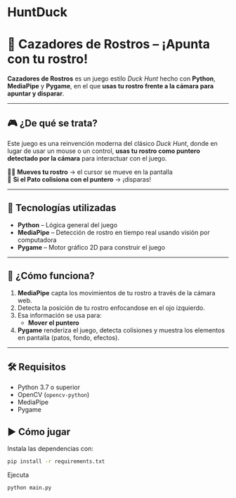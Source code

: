 # HuntDuck
# 🦆 Cazadores de Rostros – ¡Apunta con tu rostro!

**Cazadores de Rostros** es un juego estilo *Duck Hunt* hecho con **Python**, **MediaPipe** y **Pygame**, en el que **usas tu rostro frente a la cámara para apuntar y disparar**.

---

## 🎮 ¿De qué se trata?

Este juego es una reinvención moderna del clásico *Duck Hunt*, donde en lugar de usar un mouse o un control, **usas tu rostro como puntero detectado por la cámara** para interactuar con el juego.

🧏‍♂️ **Mueves tu rostro** → el cursor se mueve en la pantalla  
🦆 **Si el Pato colisiona con el puntero** → ¡disparas!

---

## 🧠 Tecnologías utilizadas

- **Python** – Lógica general del juego
- **MediaPipe** – Detección de rostro en tiempo real usando visión por computadora
- **Pygame** – Motor gráfico 2D para construir el juego

---

## 🚀 ¿Cómo funciona?

1. **MediaPipe** capta los movimientos de tu rostro a través de la cámara web.
2. Detecta la posición de tu rostro enfocandose en el ojo izquierdo.
3. Esa información se usa para:
   - **Mover el puntero**
4. **Pygame** renderiza el juego, detecta colisiones y muestra los elementos en pantalla (patos, fondo, efectos).

---

## 🛠️ Requisitos

- Python 3.7 o superior
- OpenCV (`opencv-python`)
- MediaPipe
- Pygame

## ▶️ Cómo jugar

Instala las dependencias con:

```bash
pip install -r requirements.txt
```

Ejecuta

```bash
python main.py
```
